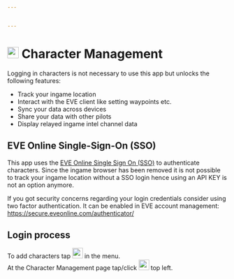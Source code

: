 ```yaml
---


---
```


<h1 id="img-srchttpsraw.githubusercontent.comrisingsoneedocsmasterimagesuser-100_26_100_off.png-width26-height26--character-management"><img src="https://raw.githubusercontent.com/Risingson/eedocs/master/images/User-100_26_100_off.png" width="26" height="26"> Character Management</h1>
<p>Logging in characters is not necessary to use this app but unlocks the following features:</p>
<ul>
<li>Track your ingame location</li>
<li>Interact with the EVE client like setting waypoints etc.</li>
<li>Sync your data across devices</li>
<li>Share your data with other pilots</li>
<li>Display relayed ingame intel channel data</li>
</ul>
<h2 id="eve-online-single-sign-on-sso">EVE Online Single-Sign-On (SSO)</h2>
<p>This app uses the <a href="https://support.eveonline.com/hc/en-us/articles/205381192-Single-Sign-On-SSO-">EVE Online Single Sign On (SSO)</a> to authenticate characters. Since the ingame browser has been removed it is not possible to track your ingame location without a SSO login hence using an API KEY is not an option anymore.</p>
<p>If you got security concerns regarding your login credentials consider using two factor authentication. It can be enabled in EVE account management: <a href="https://secure.eveonline.com/authenticator/" target="_blank">https://secure.eveonline.com/authenticator/</a></p>
<h2 id="login-process">Login process</h2>
<p>To add characters tap <img src="https://raw.githubusercontent.com/Risingson/eedocs/master/images/User-100_26_100_off.png" width="24" height="24"> in the menu.<br>
At the Character Management page tap/click <img src="https://raw.githubusercontent.com/Risingson/eedocs/master/images/Plus-100.png" width="24" height="24"> top left.</p>

